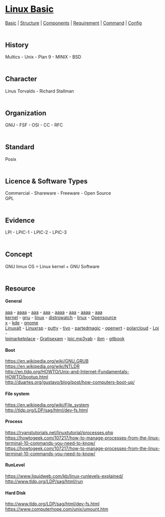 <style>
.md1{margin-bottom: 50px;}
.md2{margin-bottom: 50px;}
</style>


# [<span style="color:black;">Linux Basic</span>](Linux.md)
[Basic](Linux-Basic.md) | [Structure](Linux-Structure.md) | [Components](Linux-Components.md) | [Requirement](Linux-Requirement.md) | [Command](Linux-Command.md) | [Config](Linux-Config.md)
<div class="md1"></div>


## History
Multics - Unix - Plan 9 - MINIX - BSD
<div class="md2"></div>


## Character
Linus Torvalds - Richard Stallman
<div class="md2"></div>


## Organization
GNU - FSF  -  OSI  -  CC  -  RFC
<div class="md2"></div>


## Standard
Posix
<div class="md2"></div>


## Licence & Software Types
Commercial  -  Shareware  -  Freeware  -  Open Source
<br>
GPL
<div class="md2"></div>


## Evidence
LPI  -  LPIC-1  -  LPIC-2  -  LPIC-3
<div class="md2"></div>


## Concept
GNU limux OS = Linux kernel + GNU Software
<div class="md2"></div>


## Resource
#### General

<div>
<a href="" target="_blank">aaa</a> - 
<a href="" target="_blank">aaaa</a> - 
<a href="" target="_blank">aaa</a> - 
<a href="" target="_blank">aaa</a> - 
<a href="" target="_blank">aaaa</a> - 
<a href="" target="_blank">aaa</a> - 
<a href="" target="_blank">aaaa</a> - 
<a href="" target="_blank">aaa</a>
</div>

<div>
<a href="http://www.kernel.org/" target="_blank">kernel</a> - <a href="http://www.gnu.org/" target="_blank">gnu</a> - 
<a href="http://www.linux.com/" target="_blank">linux</a> - <a href="http://www.distrowatch.com/" target="_blank">distrowatch</a> - 
<a href="http://linux.org" target="_blank">linux</a> - <a href="http://Opensource.org" target="_blank">Opensource</a>
</div>

<div>
<a href="http://x.org " target="_blank">x</a> - <a href="http://kde.org " target="_blank">kde</a> - <a href="http://gnome.org " target="_blank">gnome</a>
</div>

<div>
<a href=" http://Linuxalt.com" target="_blank">Linuxalt</a> - 
<a href="http://Linuxrsp.ru" target="_blank">Linuxrsp</a> - 
<a href="http://putty.org" target="_blank">putty</a> - 
<a href="http://tivo.com" target="_blank">tivo</a> - 
<a href="http://partedmagic.com" target="_blank">partedmagic</a> - 
<a href="http://openwrt.org" target="_blank">openwrt</a> - 
<a href="http://polarcloud.com" target="_blank">polarcloud</a> - 
<a href="http://Lpi.org" target="_blank">Lpi</a> - 
</div>

<div>
<a href="http://lpimarketplace.com" target="_blank">lpimarketplace</a> - 
<a href="http://Gratisexam.com" target="_blank">Gratisexam</a> - 
<a href="http://lpic.mp3yab.ir" target="_blank">lpic.mp3yab</a> - 
<a href="http://ibm.com/developerworks/library/l-lpic1-map/" target="_blank">ibm</a> - 
<a href="http://gitbook.com/book/jadi/lpic1/details" target="_blank">gitbook</a>
</div>




#### Boot
https://en.wikipedia.org/wiki/GNU_GRUB <br>
https://en.wikipedia.org/wiki/NTLDR <br>
http://en.tldp.org/HOWTO/Unix-and-Internet-Fundamentals-HOWTO/bootup.html <br>
http://duartes.org/gustavo/blog/post/how-computers-boot-up/ <br>

#### File system
https://en.wikipedia.org/wiki/File_system <br>
http://tldp.org/LDP/sag/html/dev-fs.html <br>

#### Process
https://ryanstutorials.net/linuxtutorial/processes.php <br>
https://howtogeek.com/107217/how-to-manage-processes-from-the-linux-terminal-10-commands-you-need-to-know/ <br>
https://howtogeek.com/107217/how-to-manage-processes-from-the-linux-terminal-10-commands-you-need-to-know/ <br>

#### RunLevel
https://www.liquidweb.com/kb/linux-runlevels-explained/ <br>
http://www.tldp.org/LDP/sag/html/run

#### Hard Disk
http://www.tldp.org/LDP/sag/html/dev-fs.html <br>
https://www.computerhope.com/unix/umount.htm <br>




